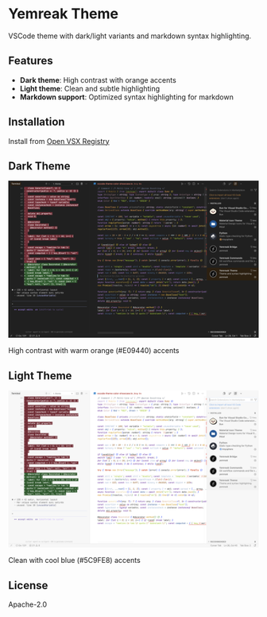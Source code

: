 # Yemreak Theme

VSCode theme with dark/light variants and markdown syntax highlighting.

## Features

- **Dark theme**: High contrast with orange accents
- **Light theme**: Clean and subtle highlighting
- **Markdown support**: Optimized syntax highlighting for markdown

## Installation

Install from [Open VSX Registry](https://open-vsx.org/extension/yemreak/yemreak-theme)

## Dark Theme

![Dark Theme](assets/dark-theme.png)

High contrast with warm orange (#E09440) accents

## Light Theme

![Light Theme](assets/light-theme.png)

Clean with cool blue (#5C9FE8) accents

## License

Apache-2.0
